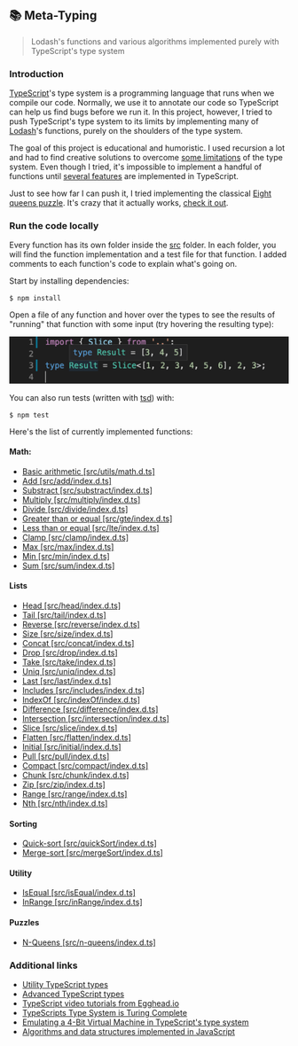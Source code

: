 ## 📚 Meta-Typing

> Lodash's functions and various algorithms implemented purely with TypeScript's type system

### Introduction

[TypeScript](https://github.com/Microsoft/TypeScript)'s type system is a programming language that runs when we compile our code. Normally, we use it to annotate our code so TypeScript can help us find bugs before we run it. In this project, however, I tried to push TypeScript's type system to its limits by implementing many of [Lodash](https://github.com/lodash/lodash)'s functions, purely on the shoulders of the type system.

The goal of this project is educational and humoristic. I used recursion a lot and had to find creative solutions to overcome [some limitations](https://github.com/microsoft/TypeScript/issues/28663) of the type system. Even though I tried, it's impossible to implement a handful of functions until [several features](https://github.com/microsoft/TypeScript/issues/1213) are implemented in TypeScript.

Just to see how far I can push it, I tried implementing the classical [Eight queens puzzle](https://github.com/trekhleb/javascript-algorithms/tree/master/src/algorithms/uncategorized/n-queens). It's crazy that it actually works, [check it out](src/n-queens/index.d.ts).

### Run the code locally

Every function has its own folder inside the [src](src) folder. In each folder, you will find the function implementation and a test file for that function. I added comments to each function's code to explain what's going on.

Start by installing dependencies:

```
$ npm install
```

Open a file of any function and hover over the types to see the results of "running" that function with some input (try hovering the resulting type):

![Slice](assets/slice.png)

You can also run tests (written with [tsd](https://github.com/SamVerschueren/tsd)) with:

```
$ npm test
```

Here's the list of currently implemented functions:

#### Math:

- [Basic arithmetic [src/utils/math.d.ts]](src/utils/math.d.ts)
- [Add [src/add/index.d.ts]](src/add/index.d.ts)
- [Substract [src/substract/index.d.ts]](src/substract/index.d.ts)
- [Multiply [src/multiply/index.d.ts]](src/multiply/index.d.ts)
- [Divide [src/divide/index.d.ts]](src/divide/index.d.ts)
- [Greater than or equal [src/gte/index.d.ts]](src/gte/index.d.ts)
- [Less than or equal [src/lte/index.d.ts]](src/lte/index.d.ts)
- [Clamp [src/clamp/index.d.ts]](src/clamp/index.d.ts)
- [Max [src/max/index.d.ts]](src/max/index.d.ts)
- [Min [src/min/index.d.ts]](src/min/index.d.ts)
- [Sum [src/sum/index.d.ts]](src/sum/index.d.ts)

#### Lists

- [Head [src/head/index.d.ts]](src/head/index.d.ts)
- [Tail [src/tail/index.d.ts]](src/tail/index.d.ts)
- [Reverse [src/reverse/index.d.ts]](src/reverse/index.d.ts)
- [Size [src/size/index.d.ts]](src/size/index.d.ts)
- [Concat [src/concat/index.d.ts]](src/concat/index.d.ts)
- [Drop [src/drop/index.d.ts]](src/drop/index.d.ts)
- [Take [src/take/index.d.ts]](src/take/index.d.ts)
- [Uniq [src/uniq/index.d.ts]](src/uniq/index.d.ts)
- [Last [src/last/index.d.ts]](src/last/index.d.ts)
- [Includes [src/includes/index.d.ts]](src/includes/index.d.ts)
- [IndexOf [src/indexOf/index.d.ts]](src/indexOf/index.d.ts)
- [Difference [src/difference/index.d.ts]](src/difference/index.d.ts)
- [Intersection [src/intersection/index.d.ts]](src/intersection/index.d.ts)
- [Slice [src/slice/index.d.ts]](src/slice/index.d.ts)
- [Flatten [src/flatten/index.d.ts]](src/flatten/index.d.ts)
- [Initial [src/initial/index.d.ts]](src/initial/index.d.ts)
- [Pull [src/pull/index.d.ts]](src/pull/index.d.ts)
- [Compact [src/compact/index.d.ts]](src/compact/index.d.ts)
- [Chunk [src/chunk/index.d.ts]](src/chunk/index.d.ts)
- [Zip [src/zip/index.d.ts]](src/zip/index.d.ts)
- [Range [src/range/index.d.ts]](src/range/index.d.ts)
- [Nth [src/nth/index.d.ts]](src/nth/index.d.ts)

#### Sorting

- [Quick-sort [src/quickSort/index.d.ts]](src/quickSort/index.d.ts)
- [Merge-sort [src/mergeSort/index.d.ts]](src/mergeSort/index.d.ts)

#### Utility

- [IsEqual [src/isEqual/index.d.ts]](src/isEqual/index.d.ts)
- [InRange [src/inRange/index.d.ts]](src/inRange/index.d.ts)

#### Puzzles

- [N-Queens [src/n-queens/index.d.ts]](src/n-queens/index.d.ts)

### Additional links

- [Utility TypeScript types](https://www.typescriptlang.org/docs/handbook/utility-types.html)
- [Advanced TypeScript types](https://www.typescriptlang.org/docs/handbook/advanced-types.html)
- [TypeScript video tutorials from Egghead.io](https://egghead.io/browse/languages/typescript)
- [TypeScripts Type System is Turing Complete](https://github.com/microsoft/TypeScript/issues/14833)
- [Emulating a 4-Bit Virtual Machine in TypeScript's type system](https://gist.github.com/acutmore/9d2ce837f019608f26ff54e0b1c23d6e)
- [Algorithms and data structures implemented in JavaScript](https://github.com/trekhleb/javascript-algorithms)
